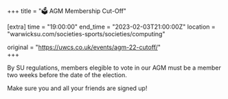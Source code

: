 +++
title = "🗳️ AGM Membership Cut-Off"

[extra]
time = "19:00:00"
end_time = "2023-02-03T21:00:00Z"
location = "warwicksu.com/societies-sports/societies/computing"

original = "https://uwcs.co.uk/events/agm-22-cutoff/"    
+++

By SU regulations, members elegible to vote in our AGM must be a member two weeks before the date of the election.

Make sure you and all your friends are signed up!
